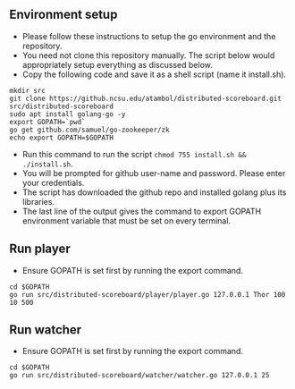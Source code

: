 ## Environment setup
* Please follow these instructions to setup the go environment and the repository.
* You need not clone this repository manually. The script below would appropriately setup everything as discussed below.
* Copy the following code and save it as a shell script (name it install.sh). 
```
mkdir src
git clone https://github.ncsu.edu/atambol/distributed-scoreboard.git src/distributed-scoreboard
sudo apt install golang-go -y
export GOPATH=`pwd`
go get github.com/samuel/go-zookeeper/zk
echo export GOPATH=$GOPATH
```
* Run this command to run the script `chmod 755 install.sh && ./install.sh`.
* You will be prompted for github user-name and password. Please enter your credentials.
* The script has downloaded the github repo and installed golang plus its libraries. 
* The last line of the output gives the command to export GOPATH environment variable that must be set on every terminal.

## Run player
* Ensure GOPATH is set first by running the export command.
```   
cd $GOPATH
go run src/distributed-scoreboard/player/player.go 127.0.0.1 Thor 100 10 500
```

## Run watcher
* Ensure GOPATH is set first by running the export command.
```
cd $GOPATH
go run src/distributed-scoreboard/watcher/watcher.go 127.0.0.1 25
```
